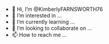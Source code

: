 - 👋 Hi, I’m @KimberlyFARNSWORTH76
- 👀 I’m interested in ...
- 🌱 I’m currently learning ...
- 💞️ I’m looking to collaborate on ...
- 📫 How to reach me ...

<!---
KimberlyFARNSWORTH76/KimberlyFARNSWORTH76 is a ✨ special ✨ repository because its `README.md` (this file) appears on your GitHub profile.
You can click the Preview link to take a look at your changes.
--->
